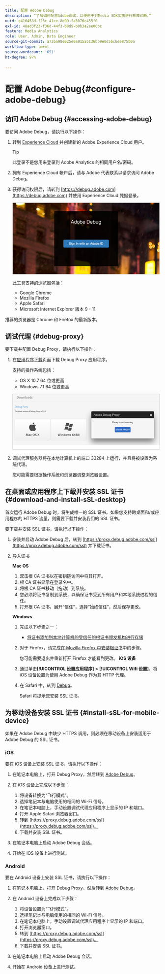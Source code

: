 ```yaml
---
title: 配置 Adobe Debug
description: “了解如何配置Adobe调试，以便用于对Media SDK实施进行故障诊断。”
uuid: e416458d-f23c-41ce-8d99-fa5076c455f0
exl-id: 48ad3f23-f36d-44f3-b8d9-b0b3a2ee06bc
feature: Media Analytics
role: User, Admin, Data Engineer
source-git-commit: a73ba98e025e0a915a5136bb9e0d5bcbde875b0a
workflow-type: tm+mt
source-wordcount: '651'
ht-degree: 97%

---
```


# 配置 Adobe Debug{#configure-adobe-debug}

## 访问 Adobe Debug {#accessing-adobe-debug}

要访问 Adobe Debug，请执行以下操作：

1. 转到 [Experience Cloud](https://www.marketing.adobe.com/) 并创建新的 Adobe Experience Cloud 用户。

   >[!TIP]
   >
   >此登录不是您用来登录到 Adobe Analytics 的相同用户名/密码。

1. 拥有 Experience Cloud 帐户后，请与 Adobe 代表联系以请求访问 Adobe Debug。
1. 获得访问权限后，请转到 [https://debug.adobe.com](https://debug.adobe.com) 并使用 Experience Cloud 凭据登录。

   ![](assets/adobe-debug-login.png)

   此工具支持的浏览器包括：
   * Google Chrome
   * Mozilla Firefox
   * Apple Safari
   * Microsoft Internet Explorer 版本 9 - 11

推荐的浏览器是 Chrome 和 Firefox 的最新版本。

## 调试代理 {#debug-proxy}

要下载并配置 Debug Proxy，请执行以下操作：

1. 在[应用程序下载](https://debug.adobe.com/#/downloads)页面下载 Debug Proxy 应用程序。

   支持的操作系统包括：
   * OS X 10.7 64 位或更高
   * Windows 7.1 64 位或更高

   ![](assets/debug-proxy-app.png)

1. 调试代理服务器将在本地计算机上的端口 33284 上运行，并且将被设置为系统代理。

   您可能需要根据操作系统和浏览器调整浏览器设置。

## 在桌面或应用程序上下载并安装 SSL 证书 {#download-and-install-sSL-desktop}

首次运行 Adobe Debug 时，将生成唯一的 SSL 证书。如果您支持跨桌面和/或应用程序的 HTTPS 流量，则需要下载并安装我们的 SSL 证书。

要下载并安装 SSL 证书，请执行以下操作：

1. 安装并启动 Adobe Debug 后，转到 [https://proxy.debug.adobe.com/ssl](https://proxy.debug.adobe.com/ssl) 并下载证书。
1. 导入证书

   **Mac OS**
   1. 双击根 CA 证书以在密钥链访问中将其打开。
   1. 根 CA 证书显示在登录名中。
   1. 将根 CA 证书移动（拖动）到系统。
   1. 您必须将证书复制到系统，以确保证书受到所有用户和本地系统进程的信任。
   1. 打开根 CA 证书，展开“信任”，选择“始终信任”，然后保存更改。

   **Windows**
   1. 完成以下步骤之一：

      * [将证书添加到本地计算机的受信任的根证书颁发机构进行存储](https://technet.microsoft.com/zh-cn/library/cc754841.aspx#BKMK_addlocal)
   1. 对于 Firefox，请完成[在 Mozilla Firefox 中安装根证书](https://wiki.wmtransfer.com/projects/webmoney/wiki/Installing_root_certificate_in_Mozilla_Firefox)中的步骤。

      您可能需要退出并重新打开 Firefox 才能看到更改。
   **iOS 设备**
   1. 通过单击&#x200B;**[!UICONTROL 设置应用程序]** **>** **[!UICONTROL Wifi 设置]**，将 iOS 设备设置为使用 Adobe Debug 作为其 HTTP 代理。

   1. 在 Safari 中，转到 [Debug](https://proxy.debug.adobe.com/ssl)。

      Safari 将提示您安装 SSL 证书。




## 为移动设备安装 SSL 证书 {#install-sSL-for-mobile-device}

如果在 Adobe Debug 中缺少 HTTPS 调用，则必须在移动设备上安装适用于 Adobe Debug 的 SSL 证书。

### iOS

要在 iOS 设备上安装 SSL 证书，请执行以下操作：

1. 在笔记本电脑上，打开 Debug Proxy，然后转到 [Adobe Debug](https://debug.adobe.com)。
1. 在 iOS 设备上完成以下步骤：
   1. 将设备转换为“飞行模式”。
   1. 选择笔记本与电脑使用的相同的 Wi-Fi 信号。
   1. 在笔记本电脑上，手动设置调试代理应用程序上显示的 IP 和端口。
   1. 打开 Apple Safari 浏览器窗口。
   1. 转到 [https://proxy.debug.adobe.com/ssl](https://proxy.debug.adobe.com/ssl)。
   1. 下载并安装 SSL 证书。

1. 在笔记本电脑上启动 Adobe Debug 会话。
1. 开始在 iOS 设备上进行测试。

### Android

要在 Android 设备上安装 SSL 证书，请执行以下操作：

1. 在笔记本电脑上，打开 Debug Proxy，然后转到 [Adobe Debug](https://debug.adobe.com)。
1. 在 Android 设备上完成以下步骤：
   1. 将设备设置为“飞行模式”。
   1. 选择笔记本与电脑使用的相同的 Wi-Fi 信号。
   1. 在笔记本电脑上，手动设置调试代理应用程序上显示的 IP 和端口。
   1. 打开浏览器窗口。
   1. 转到 [https://proxy.debug.adobe.com/ssl](https://proxy.debug.adobe.com/ssl)。
   1. 下载并安装 SSL 证书。

1. 在笔记本电脑上启动 Adobe Debug 会话。
1. 开始在 Android 设备上进行测试。
